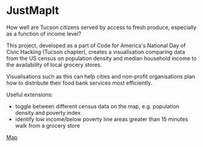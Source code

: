 # JustMapIt

How well are Tucson citizens served by access to fresh produce, especially as a function of income level? 

This project, developed as a part of Code for America's National Day of Civic Hacking (Tucson chapter), creates a visualisation comparing data from the US census on population density and median household income to the availability of local grocery stores.

Visualisations such as this can help cities and non-profit organisations plan how to distribute their food bank services most efficiently.

Useful extensions:
- toggle between different census data on the map, e.g. population density and poverty index
- identify low income/below poverty line areas greater than 15 minutes walk from a grocery store

[Map](http://u.arizona.edu/~abate/arizona.html)
